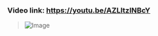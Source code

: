 ### Video link: https://youtu.be/AZLltzINBcY
> ![Image](https://github.com/user-attachments/assets/ccd1d62a-4b77-432c-ae12-5c31767bcae6)
